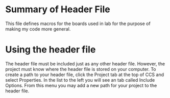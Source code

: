 # Summary of Header File
This file defines macros for the boards used in lab for the purpose of making my code more general.

# Using the header file
The header file must be included just as any other header file. However, the project must know where the header file is stored on your computer.
To create a path to your header file, click the Project tab at the top of CCS and select Properties. In the list to the left you will see
an tab called Include Options. From this menu you may add a new path for your project to the header file.
